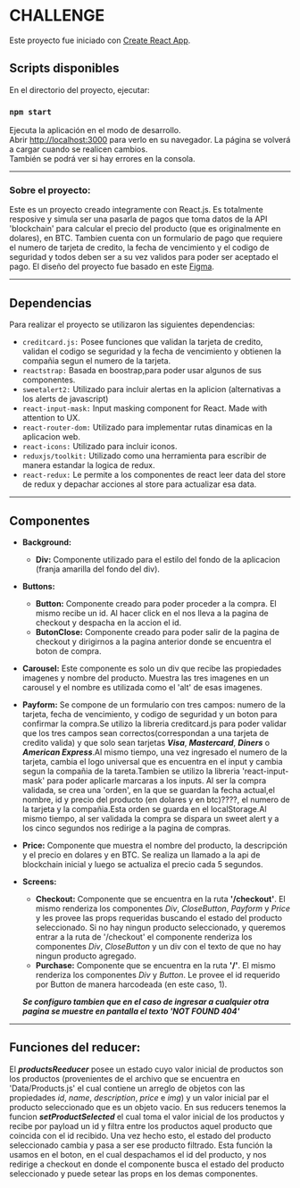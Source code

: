 # CHALLENGE

Este proyecto fue iniciado con [Create React App](https://github.com/facebook/create-react-app).

## Scripts disponibles

En el directorio del proyecto, ejecutar:

### `npm start`

Ejecuta la aplicación en el modo de desarrollo.\
Abrir [http://localhost:3000](http://localhost:3000) para verlo en su navegador.
La página se volverá a cargar cuando se realicen cambios.\
También se podrá ver si hay errores en la consola.

***

 ### Sobre el proyecto:

Este es un proyecto creado integramente con React.js. Es totalmente resposive y simula ser una pasarla de pagos que toma datos de la API 'blockchain' para calcular el precio del producto (que es originalmente en dolares), en BTC. Tambien cuenta con un formulario de pago que requiere el numero de tarjeta de credito, la fecha de vencimiento y el codigo de seguridad y todos deben ser a su vez validos para poder ser aceptado el pago.
El diseño del proyecto fue basado en este [Figma](https://www.figma.com/file/6BTEAzFqDi4KTVLHrFN6Ji/Checkout-Page-(Community)?node-id=2%3A2).

***

## Dependencias

Para realizar el proyecto se utilizaron las siguientes dependencias:
* `creditcard.js:` Posee funciones que validan la tarjeta de credito, validan el codigo se seguridad y la fecha de vencimiento y obtienen la compañia segun el numero de la tarjeta.
* `reactstrap:` Basada en boostrap,para poder usar algunos de sus componentes.
* `sweetalert2:` Utilizado para incluir alertas en la aplicion (alternativas a los alerts de javascript)
* `react-input-mask:` Input masking component for React. Made with attention to UX.
* `react-router-dom:` Utilizado para implementar rutas dinamicas en la aplicacion web.
* `react-icons:` Utilizado para incluir iconos.
* `reduxjs/toolkit:` Utilizado como una herramienta para escribir de manera estandar la logica de redux.
* `react-redux:` Le permite a los componentes de react leer data del store de redux y depachar acciones al store para actualizar esa data.

***

## Componentes

* **Background:**
  * **Div:** Componente utilizado para el estilo del fondo de la aplicacion (franja amarilla del fondo del div).
* **Buttons:**
  * **Button:** Componente creado para poder proceder a la compra. El mismo recibe un id. Al hacer click en el nos lleva a la pagina de checkout y despacha en la accion el id.
  * **ButonClose:** Componente creado para poder salir de la pagina de checkout y dirigirnos a la pagina anterior donde se encuentra el boton de compra.
* **Carousel:** Este componente es solo un div que recibe las propiedades imagenes y nombre del producto. Muestra las tres imagenes en un carousel y el nombre es utilizada como el 'alt' de esas imagenes.
* **Payform:** Se compone de un formulario con tres campos: numero de la tarjeta, fecha de vencimiento, y codigo de seguridad y un boton para confirmar la compra.Se utilizo la libreria creditcard.js para poder validar que los tres campos sean correctos(correspondan a una tarjeta de credito valida) y que solo sean tarjetas ***Visa***, ***Mastercard***, ***Diners*** o ***American Express***.Al mismo tiempo, una vez ingresado el numero de la tarjeta, cambia el logo universal que es encuentra en el input y cambia segun la compañia de la tareta.Tambien se utilizo la libreria 'react-input-mask' para poder aplicarle marcaras a los inputs. Al ser la compra validada, se crea una 'orden', en la que se guardan la fecha actual,el nombre, id  y precio del producto (en dolares y en btc)????, el numero de la tarjeta y la compañia.Esta orden se guarda en el localStorage.Al mismo tiempo, al ser validada la compra se dispara un sweet alert y a los cinco segundos nos redirige a la pagina de compras. 
* **Price:** Componente que muestra el nombre del producto, la descripción y el precio en dolares y en BTC. Se realiza un llamado a la api de blockchain inicial y luego se actualiza el precio cada 5 segundos.
* **Screens:**
  * **Checkout:** Componente que se encuentra en la ruta **'/checkout'**. El mismo renderiza los componentes *Div*, *CloseButton*, *Payform* y *Price* y les provee las props requeridas buscando el estado del producto seleccionado. Si no hay ningun producto seleccionado, y queremos entrar a la ruta de '/checkout' el componente renderiza los componentes *Div*, *CloseButton* y un div con el texto de que no hay ningun producto agregado. 
  * **Purchase:** Componente que se encuentra en la ruta **'/'**. El mismo renderiza los componentes *Div* y *Button*. Le provee el id requerido por Button de manera harcodeada (en este caso, 1).

  ***Se configuro tambien que en el caso de ingresar a cualquier otra pagina se muestre en pantalla el texto 'NOT FOUND 404'***

***

## Funciones del reducer:

El ***productsReeducer*** posee un estado cuyo valor inicial de productos son los productos (provenientes de el archivo que se encuentra en 'Data/Products.js' el cual contiene un arreglo de objetos con las propiedades *id*, *name*, *description*, *price* e *img*) y un valor inicial par el producto seleccionado que es un objeto vacio.
En sus reducers tenemos la funcion ***setProductSelected*** el cual toma el valor inicial de los productos y recibe por payload un id y filtra entre los productos aquel producto que coincida con el id recibido. Una vez hecho esto, el estado del producto seleccionado cambia y pasa a ser ese producto filtrado.
Esta función la usamos en el boton, en el cual despachamos el id del producto, y nos redirige a checkout en donde el componente busca el estado del producto seleccionado y puede setear las props en los demas componentes. 